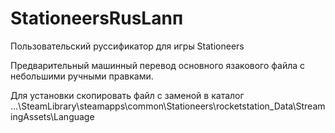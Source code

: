 # StationeersRusLanп
Пользовательский руссификатор для игры Stationeers

Предварительный машинный перевод основного язакового файла с небольшими ручными правками.

Для установки скопировать файл с заменой в каталог ...\SteamLibrary\steamapps\common\Stationeers\rocketstation_Data\StreamingAssets\Language
